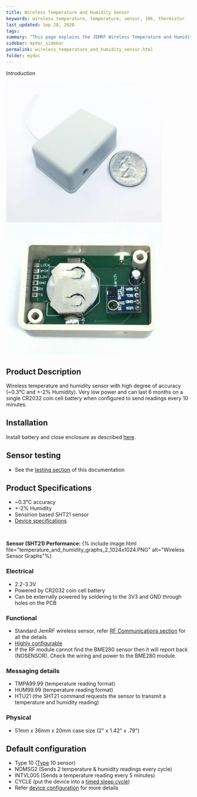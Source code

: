 ```yaml
---
title: Wireless Temperature and Humidity Sensor
keywords: wireless temperature, temperature, sensor, 10k, thermistor
last_updated: Sep 28, 2020
tags:  
summary: "This page explains the JEMRF Wireless Temperature and Humidity Sensor"
sidebar: mydoc_sidebar
permalink: wireless_temperature_and_humidity_sensor.html
folder: mydoc
---
```


Introduction

<img src="images/temperature and humidity sensor 1 small.jpg" width="425"/><img src="images/temperature and humidity sensor 2 small.jpg" width="425"/> 

## Product Description
Wireless temperature and humidity sensor with high degree of accuracy (~0.3°C and +-2% Humidity). Very low power and can last 6 months on a single CR2032 coin cell battery when configured to send readings every 10 minutes. 

## Installation
Install battery and close enclosure as described [here](sensor_installation.html).

## Sensor testing
* See the [testing section](sensor_testing.html) of this documentation 

## Product Specifications
* ~0.3°C accuracy
* +-2% Humidity
* Sensirion based SHT21 sensor
* [Device specifications](rf_device_specs.html)

<BR>

**Sensor (SHT21) Performance:**
{% include image.html file="temperature_and_humidity_graphs_2_1024x1024.PNG" alt="Wireless Sensor Graphs"%} 

### Electrical
* 2.2-3.3V 
* Powered by CR2032 coin cell battery
* Can be externally powered by soldering to the 3V3 and GND through holes on the PCB

### Functional
* Standard JemRF wireless sensor, refer [RF Communications section](rf_basics.html) for all the details
* [Highly configurable](configuration_overview.html)
* If the RF module cannot find the BME280 sensor then it will report back (NOSENSOR). Check the wiring and power to the BME280 module.


### Messaging details
* TMPA99.99 (temperature reading format)
* HUM99.99 (temperature reading format)
* HTU21 (the SHT21 command requests the sensor to transmit a temperature and humidity reading)

### Physical
* 51mm x 36mm x 20mm case size (2" x 1.42" x .79") 

## Default configuration
* Type 10 ([Type](types.html) 10 sensor)
* NOMSG2 (Sends 2 temperature & humidity readings every cycle)
* INTVL005 (Sends a temperature reading every 5 minutes)
* CYCLE (put the device into a [timed sleep cycle](sleep_modes.html))
* Refer [device configuration](configuration_overview.html) for more details


